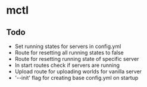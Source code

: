 # mctl

## Todo

- Set running states for servers in config.yml
- Route for resetting all running states to false
- Route for resetting running state of specific server
- In start routes check if servers are running
- Upload route for uploading worlds for vanilla server
- '--init' flag for creating base config.yml on startup